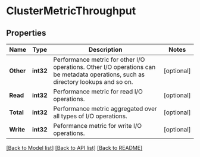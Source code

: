 # ClusterMetricThroughput

## Properties

Name | Type | Description | Notes
------------ | ------------- | ------------- | -------------
**Other** | **int32** | Performance metric for other I/O operations. Other I/O operations can be metadata operations, such as directory lookups and so on. | [optional] 
**Read** | **int32** | Performance metric for read I/O operations. | [optional] 
**Total** | **int32** | Performance metric aggregated over all types of I/O operations. | [optional] 
**Write** | **int32** | Peformance metric for write I/O operations. | [optional] 

[[Back to Model list]](../README.md#documentation-for-models) [[Back to API list]](../README.md#documentation-for-api-endpoints) [[Back to README]](../README.md)


